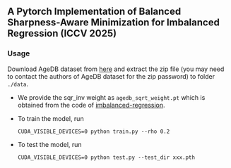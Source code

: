 ## A Pytorch Implementation of Balanced Sharpness-Aware Minimization for Imbalanced Regression (ICCV 2025)

### Usage
Download AgeDB dataset from [here](https://ibug.doc.ic.ac.uk/resources/agedb/) and extract the zip file (you may need to contact the authors of AgeDB dataset for the zip password) to folder `./data`.

- We provide the sqr_inv weight as `agedb_sqrt_weight.pt` which is obtained from the code of [imbalanced-regression](https://github.com/YyzHarry/imbalanced-regression/blob/a6fdc45d45c04e6f5c40f43925bc66e580911084/agedb-dir/datasets.py#L64).

- To train the model, run 
    ```
    CUDA_VISIBLE_DEVICES=0 python train.py --rho 0.2
    ```

- To test the model, run 
    ```
    CUDA_VISIBLE_DEVICES=0 python test.py --test_dir xxx.pth
    ```
